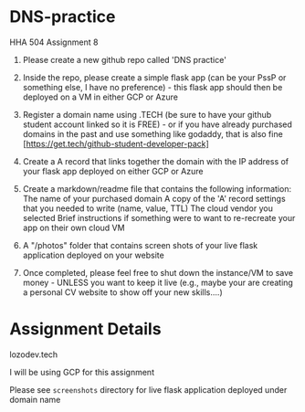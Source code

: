 # DNS-practice
HHA 504 Assignment 8

1. Please create a new github repo called 'DNS practice'

2. Inside the repo, please create a simple flask app (can be your PssP or something else, I have no preference) - this flask app should then be deployed on a VM in either GCP or Azure

3. Register a domain name using .TECH (be sure to have your github student account linked so it is FREE) - or if you have already purchased domains in the past and use something like godaddy, that is also fine [https://get.tech/github-student-developer-pack]

4. Create a A record that links together the domain with the IP address of your flask app deployed on either GCP or Azure

5. Create a markdown/readme file that contains the following information:
The name of your purchased domain
A copy of the 'A' record settings that you needed to write (name, value, TTL)
The cloud vendor you selected
Brief instructions if something were to want to re-recreate your app on their own cloud VM
6. A "/photos" folder that contains screen shots of your live flask application deployed on your website

7. Once completed, please feel free to shut down the instance/VM to save money - UNLESS you want to keep it live (e.g., maybe your are creating a personal CV website to show off your new skills....)


# Assignment Details

lozodev.tech

I will be using GCP for this assignment

Please see `screenshots` directory for live flask application deployed under domain name
